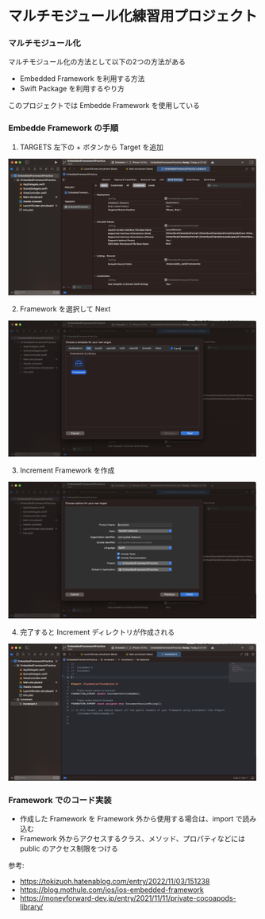 # マルチモジュール化練習用プロジェクト

### マルチモジュール化
マルチモジュール化の方法として以下の2つの方法がある
- Embedded Framework を利用する方法
- Swift Package を利用するやり方

このプロジェクトでは Embedde Framework を使用している

### Embedde Framework の手順
1. TARGETS 左下の <span>+</span> ボタンから Target を追加
<img src="README_images/add_target.png" width=500>

2. Framework を選択して Next
<img src="README_images/add_framework.png" width=500>

3. Increment Framework を作成
<img src="README_images/create_framework.png" width=500>

4. 完了すると Increment ディレクトリが作成される
<img src="README_images/created_framework.png" width=500>

### Framework でのコード実装
- 作成した Framework を Framework 外から使用する場合は、import で読み込む
- Framework 外からアクセスするクラス、メソッド、プロパティなどには public のアクセス制限をつける

参考:
- https://tokizuoh.hatenablog.com/entry/2022/11/03/151238
- https://blog.mothule.com/ios/ios-embedded-framework
- https://moneyforward-dev.jp/entry/2021/11/11/private-cocoapods-library/

